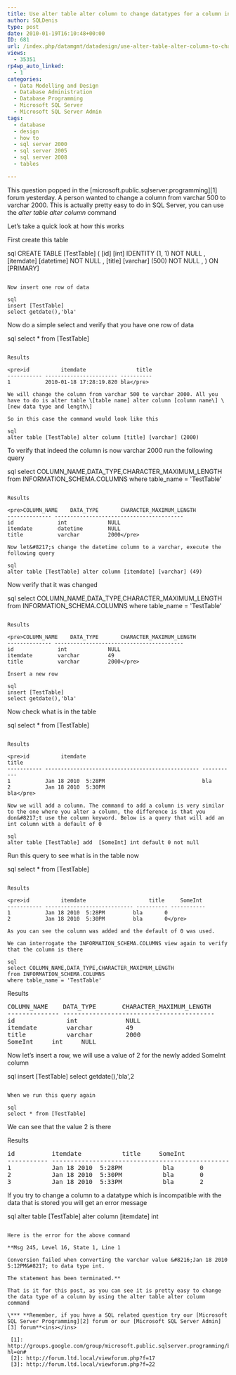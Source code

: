 ```yaml
---
title: Use alter table alter column to change datatypes for a column in SQL Server
author: SQLDenis
type: post
date: 2010-01-19T16:10:48+00:00
ID: 681
url: /index.php/datamgmt/datadesign/use-alter-table-alter-column-to-change-d/
views:
  - 35351
rp4wp_auto_linked:
  - 1
categories:
  - Data Modelling and Design
  - Database Administration
  - Database Programming
  - Microsoft SQL Server
  - Microsoft SQL Server Admin
tags:
  - database
  - design
  - how to
  - sql server 2000
  - sql server 2005
  - sql server 2008
  - tables

---
```

This question popped in the [microsoft.public.sqlserver.programming][1] forum yesterday. A person wanted to change a column from varchar 500 to varchar 2000. This is actually pretty easy to do in SQL Server, you can use the _alter table alter column_ command
  
Let&#8217;s take a quick look at how this works
  
First create this table

sql
CREATE TABLE [TestTable] (
[id] [int] IDENTITY (1, 1) NOT NULL ,
[itemdate] [datetime] NOT NULL ,
[title] [varchar] (500) NOT NULL ,
) ON [PRIMARY]
```

Now insert one row of data

sql
insert [TestTable]
select getdate(),'bla'
```

Now do a simple select and verify that you have one row of data

sql
select * from [TestTable]
```

Results

<pre>id          itemdate                title
----------- ----------------------- ----------
1           2010-01-18 17:28:19.820 bla</pre>

We will change the column from varchar 500 to varchar 2000. All you have to do is alter table \[table name] alter column [column name\] \[new data type and length\]
  
So in this case the command would look like this

sql
alter table [TestTable] alter column [title] [varchar] (2000)
```

To verify that indeed the column is now varchar 2000 run the following query

sql
select COLUMN_NAME,DATA_TYPE,CHARACTER_MAXIMUM_LENGTH
from INFORMATION_SCHEMA.COLUMNS
where table_name = 'TestTable'
```

Results

<pre>COLUMN_NAME    DATA_TYPE       CHARACTER_MAXIMUM_LENGTH
-------------- -----------------------------------------
id              int             NULL
itemdate        datetime        NULL
title           varchar         2000</pre>

Now let&#8217;s change the datetime column to a varchar, execute the following query

sql
alter table [TestTable] alter column [itemdate] [varchar] (49)
```

Now verify that it was changed

sql
select COLUMN_NAME,DATA_TYPE,CHARACTER_MAXIMUM_LENGTH
from INFORMATION_SCHEMA.COLUMNS
where table_name = 'TestTable'
```

Results

<pre>COLUMN_NAME    DATA_TYPE       CHARACTER_MAXIMUM_LENGTH
-------------- -----------------------------------------
id              int             NULL
itemdate        varchar         49
title           varchar         2000</pre>

Insert a new row

sql
insert [TestTable]
select getdate(),'bla'
```

Now check what is in the table

sql
select * from [TestTable]
```

Results

<pre>id          itemdate                                          title
----------- ------------------------------------------------- -----------
1           Jan 18 2010  5:28PM                               bla
2           Jan 18 2010  5:30PM                               bla</pre>

Now we will add a column. The command to add a column is very similar to the one where you alter a column, the difference is that you don&#8217;t use the column keyword. Below is a query that will add an int column with a default of 0

sql
alter table [TestTable] add  [SomeInt] int default 0 not null
```

Run this query to see what is in the table now

sql
select * from [TestTable]
```

Results

<pre>id          itemdate                    title     SomeInt
----------- ---------------------------- ---------- -----------
1           Jan 18 2010  5:28PM         bla       0
2           Jan 18 2010  5:30PM         bla       0</pre>

As you can see the column was added and the default of 0 was used.

We can interrogate the INFORMATION_SCHEMA.COLUMNS view again to verify that the column is there

sql
select COLUMN_NAME,DATA_TYPE,CHARACTER_MAXIMUM_LENGTH
from INFORMATION_SCHEMA.COLUMNS
where table_name = 'TestTable'
```

Results

<pre>COLUMN_NAME    DATA_TYPE       CHARACTER_MAXIMUM_LENGTH
-------------- -----------------------------------------
id              int             NULL
itemdate        varchar         49
title           varchar         2000
SomeInt		int		NULL</pre>

Now let&#8217;s insert a row, we will use a value of 2 for the newly added SomeInt column

sql
insert [TestTable]
select getdate(),'bla',2
```

When we run this query again

sql
select * from [TestTable]
```

We can see that the value 2 is there

Results

<pre>id          itemdate			title     SomeInt
----------- ------------------------------------------------- 
1           Jan 18 2010  5:28PM           bla       0
2           Jan 18 2010  5:30PM           bla       0
3           Jan 18 2010  5:33PM           bla       2</pre>

If you try to change a column to a datatype which is incompatible with the data that is stored you will get an error message

sql
alter table [TestTable] alter column [itemdate] int
```

Here is the error for the above command
  
**Msg 245, Level 16, State 1, Line 1
  
Conversion failed when converting the varchar value &#8216;Jan 18 2010 5:12PM&#8217; to data type int.
  
The statement has been terminated.**

That is it for this post, as you can see it is pretty easy to change the data type of a column by using the alter table alter column command

\*** **Remember, if you have a SQL related question try our [Microsoft SQL Server Programming][2] forum or our [Microsoft SQL Server Admin][3] forum**<ins></ins>

 [1]: http://groups.google.com/group/microsoft.public.sqlserver.programming/browse_thread/thread/91c5da9982cfb1cf?hl=en#
 [2]: http://forum.ltd.local/viewforum.php?f=17
 [3]: http://forum.ltd.local/viewforum.php?f=22